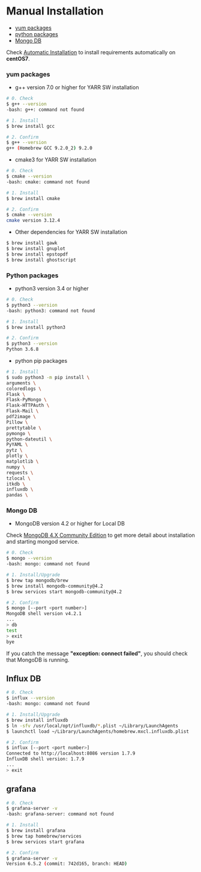 # Manual Installation

- [yum packages](#yum-packages)
- [python packages](#python-packages)
- [Mongo DB](#mongo-db)

Check [Automatic Installation](automatic-install.md) to install requirements automatically on **centOS7**.

### yum packages

- g++ version 7.0 or higher for YARR SW installation

```bash
# 0. Check
$ g++ --version
-bash: g++: command not found

# 1. Install
$ brew install gcc

# 2. Confirm
$ g++ --version
g++ (Homebrew GCC 9.2.0_2) 9.2.0
```

- cmake3 for YARR SW installation

```bash
# 0. Check
$ cmake --version
-bash: cmake: command not found

# 1. Install
$ brew install cmake

# 2. Confirm
$ cmake --version
cmake version 3.12.4
```

- Other dependencies for YARR SW installation

```bash
$ brew install gawk
$ brew install gnuplot
$ brew install epstopdf
$ brew install ghostscript
```

### Python packages

- python3 version 3.4 or higher

```bash
# 0. Check
$ python3 --version
-bash: python3: command not found

# 1. Install
$ brew install python3

# 2. Confirm
$ python3 --version
Python 3.6.8
```

- python pip packages

```bash
# 1. Install
$ sudo python3 -m pip install \
arguments \
coloredlogs \
Flask \
Flask-PyMongo \
Flask-HTTPAuth \
Flask-Mail \
pdf2image \
Pillow \
prettytable \
pymongo \
python-dateutil \
PyYAML \
pytz \
plotly \
matplotlib \
numpy \
requests \
tzlocal \
itkdb \
influxdb \
pandas \
```

### Mongo DB

- MongoDB version 4.2 or higher for Local DB

Check [MongoDB 4.X Community Edition](https://docs.mongodb.com/manual/installation/) to get more detail about installation and starting mongod service.

```bash
# 0. Check
$ mongo --version
-bash: mongo: command not found

# 1. Install/Upgrade
$ brew tap mongodb/brew
$ brew install mongodb-community@4.2
$ brew services start mongodb-community@4.2

# 2. Confirm
$ mongo [--port <port number>]
MongoDB shell version v4.2.1
...
> db
test
> exit
bye
```

If you catch the message **"exception: connect failed"**, you should check that MongoDB is running.

## Influx DB

```bash
# 0. Check
$ influx --version
-bash: mongo: command not found

# 1. Install/Upgrade
$ brew install influxdb
$ ln -sfv /usr/local/opt/influxdb/*.plist ~/Library/LaunchAgents
$ launchctl load ~/Library/LaunchAgents/homebrew.mxcl.influxdb.plist

# 2. Confirm
$ influx [--port <port number>]
Connected to http://localhost:8086 version 1.7.9
InfluxDB shell version: 1.7.9
...
> exit
```
## grafana

```bash
# 0. Check
$ grafana-server -v
-bash: grafana-server: command not found

# 1. Install
$ brew install grafana
$ brew tap homebrew/services
$ brew services start grafana

# 2. Confirm
$ grafana-server -v
Version 6.5.2 (commit: 742d165, branch: HEAD)

```
